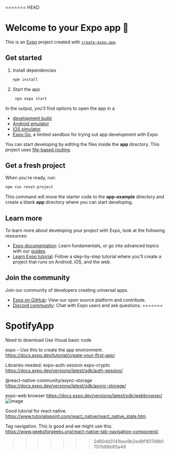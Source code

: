 <<<<<<< HEAD
# Welcome to your Expo app 👋

This is an [Expo](https://expo.dev) project created with [`create-expo-app`](https://www.npmjs.com/package/create-expo-app).

## Get started

1. Install dependencies

   ```bash
   npm install
   ```

2. Start the app

   ```bash
    npx expo start
   ```

In the output, you'll find options to open the app in a

- [development build](https://docs.expo.dev/develop/development-builds/introduction/)
- [Android emulator](https://docs.expo.dev/workflow/android-studio-emulator/)
- [iOS simulator](https://docs.expo.dev/workflow/ios-simulator/)
- [Expo Go](https://expo.dev/go), a limited sandbox for trying out app development with Expo

You can start developing by editing the files inside the **app** directory. This project uses [file-based routing](https://docs.expo.dev/router/introduction).

## Get a fresh project

When you're ready, run:

```bash
npm run reset-project
```

This command will move the starter code to the **app-example** directory and create a blank **app** directory where you can start developing.

## Learn more

To learn more about developing your project with Expo, look at the following resources:

- [Expo documentation](https://docs.expo.dev/): Learn fundamentals, or go into advanced topics with our [guides](https://docs.expo.dev/guides).
- [Learn Expo tutorial](https://docs.expo.dev/tutorial/introduction/): Follow a step-by-step tutorial where you'll create a project that runs on Android, iOS, and the web.

## Join the community

Join our community of developers creating universal apps.

- [Expo on GitHub](https://github.com/expo/expo): View our open source platform and contribute.
- [Discord community](https://chat.expo.dev): Chat with Expo users and ask questions.
=======
# SpotifyApp

Need to download 
Use Visual basic code

expo – Use this to create the app environment. 
https://docs.expo.dev/tutorial/create-your-first-app/ 

Libraries needed: 
expo-auth-session expo-crypto
https://docs.expo.dev/versions/latest/sdk/auth-session/

@react-native-community/async-storage
https://docs.expo.dev/versions/latest/sdk/async-storage/

expo-web browser
https://docs.expo.dev/versions/latest/sdk/webbrowser/
![image](https://github.com/user-attachments/assets/d7041f21-40bf-4822-936c-7e1fb35ff9c8)

Good tutorial for react native. 
https://www.tutorialspoint.com/react_native/react_native_state.htm


Tag navigation.  This is good and we might use this. 
https://www.geeksforgeeks.org/react-native-tab-navigation-component/
>>>>>>> 2d60dd3141bee9b2ed9f1617d9b1707b86b65a49
